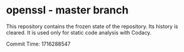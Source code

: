 # openssl - master branch

This repository contains the frozen state of the repository.
Its history is cleared. It is used only for static code
analysis with Codacy.

Commit Time: 1716288547